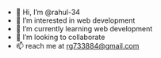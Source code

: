 - 👋 Hi, I’m @rahul-34
- 👀 I’m interested in web development
- 🌱 I’m currently learning web development
- 💞️ I’m looking to collaborate
- 📫 reach me at rg733884@gmail.com

<!---
rahul-34/rahul-34 is a ✨ special ✨ repository because its `README.md` (this file) appears on your GitHub profile.
You can click the Preview link to take a look at your changes.
--->
